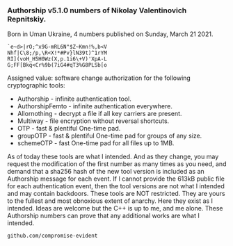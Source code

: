 ### Authorship v5.1.0 numbers of Nikolay Valentinovich Repnitskiy.
Born in Uman Ukraine, 4 numbers published on Sunday, March 21 2021.

```
`e~d>|rO;^x9G-mRL6N"$Z~Kmn!%,b<V
Nhf|C\8;/p,\R<X!*#Pv}lN39t)^1rYM
RI](voH_H5H0Wz(X,p.1i6\+V)'XpA-L
G;FF[Bkq<Cr%9b(7iG4#qT3%G8PLSb[o
```

Assigned value: software change authorization for the following cryptographic tools:

* Authorship      - infinite authentication tool.
* AuthorshipFemto - infinite authentication everywhere.
* Allornothing    - decrypt a file if all key carriers are present.
* Multiway        - file encryption without reversal shortcuts.
* OTP             - fast & plentiful One-time pad.
* groupOTP        - fast & plentiful One-time pad for groups of any size.
* schemeOTP       - fast One-time pad for all files up to 1MB.

As of today these tools are what I intended. And as they change, you may request the
modification of the first number as many times as you need, and demand that a sha256
hash of the new tool version is included as an Authorship message for each event.
   If I cannot provide the 613kB public file for each authentication event, then the
tool versions are not what I intended and may contain backdoors. These tools are NOT
restricted. They are yours to the fullest and most obnoxious extent of anarchy. Here
they exist as I intended. Ideas are welcome but the C++ is up to me, and me alone.
These Authorship numbers can prove that any additional works are what I intended.
~~~~~~~~~~~~~~~~~~~~~~~~~~~~~~~~~~~~~~~~~~~~~~~~~~~~~~~~~~~~~~~~~~~~~~~~~~~~~~~~~~~~
github.com/compromise-evident
